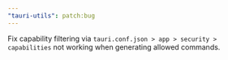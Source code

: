 ```yaml
---
"tauri-utils": patch:bug
---
```


Fix capability filtering via `tauri.conf.json > app > security > capabilities` not working when generating allowed commands.
